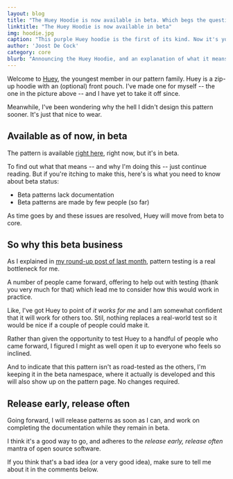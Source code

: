 ```yaml
---
layout: blog
title: "The Huey Hoodie is now available in beta. Which begs the question, what does it mean for a pattern to be in Beta?"
linktitle: "The Huey Hoodie is now available in beta"
img: hoodie.jpg
caption: "This purple Huey hoodie is the first of its kind. Now it's your turn"
author: 'Joost De Cock'
category: core
blurb: "Announcing the Huey Hoodie, and an explanation of what it means for a pattern to be in beta."
---
```

Welcome to [Huey](/patterns/huey), the youngest member in our pattern family.
Huey is a zip-up hoodie with an (optional) front pouch. I've made one for myself -- the one in the picture above -- 
and I have yet to take it off since.

Meanwhile, I've been wondering why the hell I didn't design this pattern sooner. 
It's just that nice to wear.

## Available as of now, in beta

The pattern is available [right here](/patterns/huey), right now, but it's in beta.

To find out what that means -- and why I'm doing this -- just continue reading. 
But if you're itching to make this, here's is what you need to know about beta status:

 - Beta patterns lack documentation
 - Beta patterns are made by few people (so far)

As time goes by and these issues are resolved, Huey will move from beta to core.

## So why this beta business

As I explained in [my round-up post of last month](/blog/roundup-2017-09/), pattern testing is a real bottleneck for me.

A number of people came forward, offering to help out with testing (thank you very much for that)
which lead me to consider how this would work in practice.

Like, I've got Huey to point of *it works for me* and I am somewhat confident that it will work for others too.
Stil, nothing replaces a real-world test so it would be nice if a couple of people could make it.

Rather than given the opportunity to test Huey to a handful of people who came forward, I figured I might as well
open it up to everyone who feels so inclined.

And to indicate that this pattern isn't as road-tested as the others, I'm keeping it in the beta namespace, where it actually is developed
and this will also show up on the pattern page. No changes required.

## Release early, release often

Going forward, I will release patterns as soon as I can, and work on completing the documentation while they remain in beta.

I think it's a good way to go, and adheres to the *release early, release often* mantra of open source software.

If you think that's a bad idea (or a very good idea), make sure to tell me about it in the comments below.
